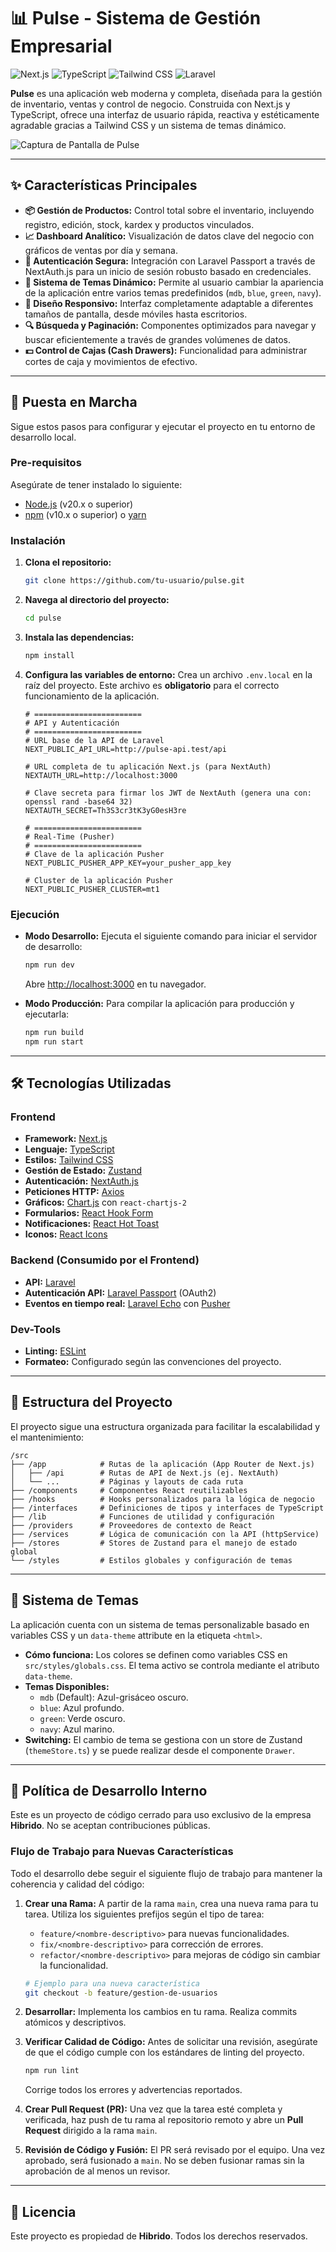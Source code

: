# 📊 Pulse - Sistema de Gestión Empresarial

![Next.js](https://img.shields.io/badge/Next.js-14.2.3-000000?style=for-the-badge&logo=nextdotjs&logoColor=white)
![TypeScript](https://img.shields.io/badge/TypeScript-5.0-3178C6?style=for-the-badge&logo=typescript&logoColor=white)
![Tailwind CSS](https://img.shields.io/badge/Tailwind_CSS-3.4.1-38B2AC?style=for-the-badge&logo=tailwind-css&logoColor=white)
![Laravel](https://img.shields.io/badge/Backend:_Laravel-FF2D20?style=for-the-badge&logo=laravel&logoColor=white)

**Pulse** es una aplicación web moderna y completa, diseñada para la gestión de inventario, ventas y control de negocio. Construida con Next.js y TypeScript, ofrece una interfaz de usuario rápida, reactiva y estéticamente agradable gracias a Tailwind CSS y un sistema de temas dinámico.

![Captura de Pantalla de Pulse](https://via.placeholder.com/800x450.png?text=Vista+Previa+de+la+Aplicación)

---

## ✨ Características Principales

-   **📦 Gestión de Productos:** Control total sobre el inventario, incluyendo registro, edición, stock, kardex y productos vinculados.
-   **📈 Dashboard Analítico:** Visualización de datos clave del negocio con gráficos de ventas por día y semana.
-   **🔐 Autenticación Segura:** Integración con Laravel Passport a través de NextAuth.js para un inicio de sesión robusto basado en credenciales.
-   **🎨 Sistema de Temas Dinámico:** Permite al usuario cambiar la apariencia de la aplicación entre varios temas predefinidos (`mdb`, `blue`, `green`, `navy`).
-   **📱 Diseño Responsivo:** Interfaz completamente adaptable a diferentes tamaños de pantalla, desde móviles hasta escritorios.
-   **🔍 Búsqueda y Paginación:** Componentes optimizados para navegar y buscar eficientemente a través de grandes volúmenes de datos.
-   **💵 Control de Cajas (Cash Drawers):** Funcionalidad para administrar cortes de caja y movimientos de efectivo.

---

## 🚀 Puesta en Marcha

Sigue estos pasos para configurar y ejecutar el proyecto en tu entorno de desarrollo local.

### Pre-requisitos

Asegúrate de tener instalado lo siguiente:
-   [Node.js](https://nodejs.org/) (v20.x o superior)
-   [npm](https://www.npmjs.com/) (v10.x o superior) o [yarn](https://yarnpkg.com/)

### Instalación

1.  **Clona el repositorio:**
    ```bash
    git clone https://github.com/tu-usuario/pulse.git
    ```

2.  **Navega al directorio del proyecto:**
    ```bash
    cd pulse
    ```

3.  **Instala las dependencias:**
    ```bash
    npm install
    ```

4.  **Configura las variables de entorno:**
    Crea un archivo `.env.local` en la raíz del proyecto. Este archivo es **obligatorio** para el correcto funcionamiento de la aplicación.

    ```dotenv
    # ========================
    # API y Autenticación
    # ========================
    # URL base de la API de Laravel
    NEXT_PUBLIC_API_URL=http://pulse-api.test/api

    # URL completa de tu aplicación Next.js (para NextAuth)
    NEXTAUTH_URL=http://localhost:3000

    # Clave secreta para firmar los JWT de NextAuth (genera una con: openssl rand -base64 32)
    NEXTAUTH_SECRET=Th3S3cr3tK3yG0esH3re

    # ========================
    # Real-Time (Pusher)
    # ========================
    # Clave de la aplicación Pusher
    NEXT_PUBLIC_PUSHER_APP_KEY=your_pusher_app_key
    
    # Cluster de la aplicación Pusher
    NEXT_PUBLIC_PUSHER_CLUSTER=mt1
    ```

### Ejecución

-   **Modo Desarrollo:**
    Ejecuta el siguiente comando para iniciar el servidor de desarrollo:
    ```bash
    npm run dev
    ```
    Abre [http://localhost:3000](http://localhost:3000) en tu navegador.

-   **Modo Producción:**
    Para compilar la aplicación para producción y ejecutarla:
    ```bash
    npm run build
    npm run start
    ```

---

## 🛠️ Tecnologías Utilizadas

### Frontend
-   **Framework:** [Next.js](https://nextjs.org/)
-   **Lenguaje:** [TypeScript](https://www.typescriptlang.org/)
-   **Estilos:** [Tailwind CSS](https://tailwindcss.com/)
-   **Gestión de Estado:** [Zustand](https://github.com/pmndrs/zustand)
-   **Autenticación:** [NextAuth.js](https://next-auth.js.org/)
-   **Peticiones HTTP:** [Axios](https://axios-http.com/)
-   **Gráficos:** [Chart.js](https://www.chartjs.org/) con `react-chartjs-2`
-   **Formularios:** [React Hook Form](https://react-hook-form.com/)
-   **Notificaciones:** [React Hot Toast](https://react-hot-toast.com/)
-   **Iconos:** [React Icons](https://react-icons.github.io/react-icons/)

### Backend (Consumido por el Frontend)
-   **API:** [Laravel](https://laravel.com/)
-   **Autenticación API:** [Laravel Passport](https://laravel.com/docs/passport) (OAuth2)
-   **Eventos en tiempo real:** [Laravel Echo](https://laravel.com/docs/broadcasting) con [Pusher](https://pusher.com/)

### Dev-Tools
-   **Linting:** [ESLint](https://eslint.org/)
-   **Formateo:** Configurado según las convenciones del proyecto.

---

## 📂 Estructura del Proyecto

El proyecto sigue una estructura organizada para facilitar la escalabilidad y el mantenimiento:

```
/src
├── /app            # Rutas de la aplicación (App Router de Next.js)
│   ├── /api        # Rutas de API de Next.js (ej. NextAuth)
│   └── ...         # Páginas y layouts de cada ruta
├── /components     # Componentes React reutilizables
├── /hooks          # Hooks personalizados para la lógica de negocio
├── /interfaces     # Definiciones de tipos y interfaces de TypeScript
├── /lib            # Funciones de utilidad y configuración
├── /providers      # Proveedores de contexto de React
├── /services       # Lógica de comunicación con la API (httpService)
├── /stores         # Stores de Zustand para el manejo de estado global
└── /styles         # Estilos globales y configuración de temas
```

---
## 🎨 Sistema de Temas

La aplicación cuenta con un sistema de temas personalizable basado en variables CSS y un `data-theme` attribute en la etiqueta `<html>`.

-   **Cómo funciona:** Los colores se definen como variables CSS en `src/styles/globals.css`. El tema activo se controla mediante el atributo `data-theme`.
-   **Temas Disponibles:**
    -   `mdb` (Default): Azul-grisáceo oscuro.
    -   `blue`: Azul profundo.
    -   `green`: Verde oscuro.
    -   `navy`: Azul marino.
-   **Switching:** El cambio de tema se gestiona con un store de Zustand (`themeStore.ts`) y se puede realizar desde el componente `Drawer`.

---

## 📜 Política de Desarrollo Interno

Este es un proyecto de código cerrado para uso exclusivo de la empresa **Hibrido**. No se aceptan contribuciones públicas.

### Flujo de Trabajo para Nuevas Características

Todo el desarrollo debe seguir el siguiente flujo de trabajo para mantener la coherencia y calidad del código:

1.  **Crear una Rama:**
    A partir de la rama `main`, crea una nueva rama para tu tarea. Utiliza los siguientes prefijos según el tipo de tarea:
    -   `feature/<nombre-descriptivo>` para nuevas funcionalidades.
    -   `fix/<nombre-descriptivo>` para corrección de errores.
    -   `refactor/<nombre-descriptivo>` para mejoras de código sin cambiar la funcionalidad.

    ```bash
    # Ejemplo para una nueva característica
    git checkout -b feature/gestion-de-usuarios
    ```

2.  **Desarrollar:**
    Implementa los cambios en tu rama. Realiza commits atómicos y descriptivos.

3.  **Verificar Calidad de Código:**
    Antes de solicitar una revisión, asegúrate de que el código cumple con los estándares de linting del proyecto.
    ```bash
    npm run lint
    ```
    Corrige todos los errores y advertencias reportados.

4.  **Crear Pull Request (PR):**
    Una vez que la tarea esté completa y verificada, haz push de tu rama al repositorio remoto y abre un **Pull Request** dirigido a la rama `main`.

5.  **Revisión de Código y Fusión:**
    El PR será revisado por el equipo. Una vez aprobado, será fusionado a `main`. No se deben fusionar ramas sin la aprobación de al menos un revisor.

---

## 📄 Licencia

Este proyecto es propiedad de **Hibrido**. Todos los derechos reservados.
